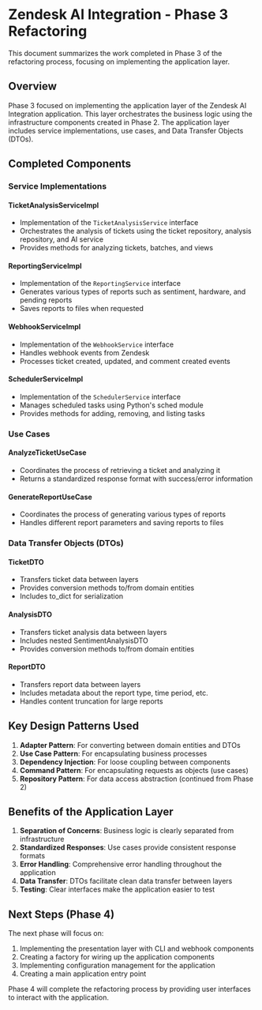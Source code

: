 # Zendesk AI Integration - Phase 3 Refactoring

This document summarizes the work completed in Phase 3 of the refactoring process, focusing on implementing the application layer.

## Overview

Phase 3 focused on implementing the application layer of the Zendesk AI Integration application. This layer orchestrates the business logic using the infrastructure components created in Phase 2. The application layer includes service implementations, use cases, and Data Transfer Objects (DTOs).

## Completed Components

### Service Implementations

#### TicketAnalysisServiceImpl
- Implementation of the `TicketAnalysisService` interface
- Orchestrates the analysis of tickets using the ticket repository, analysis repository, and AI service
- Provides methods for analyzing tickets, batches, and views

#### ReportingServiceImpl
- Implementation of the `ReportingService` interface
- Generates various types of reports such as sentiment, hardware, and pending reports
- Saves reports to files when requested

#### WebhookServiceImpl
- Implementation of the `WebhookService` interface
- Handles webhook events from Zendesk
- Processes ticket created, updated, and comment created events

#### SchedulerServiceImpl
- Implementation of the `SchedulerService` interface
- Manages scheduled tasks using Python's sched module
- Provides methods for adding, removing, and listing tasks

### Use Cases

#### AnalyzeTicketUseCase
- Coordinates the process of retrieving a ticket and analyzing it
- Returns a standardized response format with success/error information

#### GenerateReportUseCase
- Coordinates the process of generating various types of reports
- Handles different report parameters and saving reports to files

### Data Transfer Objects (DTOs)

#### TicketDTO
- Transfers ticket data between layers
- Provides conversion methods to/from domain entities
- Includes to_dict for serialization

#### AnalysisDTO
- Transfers ticket analysis data between layers
- Includes nested SentimentAnalysisDTO
- Provides conversion methods to/from domain entities

#### ReportDTO
- Transfers report data between layers
- Includes metadata about the report type, time period, etc.
- Handles content truncation for large reports

## Key Design Patterns Used

1. **Adapter Pattern**: For converting between domain entities and DTOs
2. **Use Case Pattern**: For encapsulating business processes
3. **Dependency Injection**: For loose coupling between components
4. **Command Pattern**: For encapsulating requests as objects (use cases)
5. **Repository Pattern**: For data access abstraction (continued from Phase 2)

## Benefits of the Application Layer

1. **Separation of Concerns**: Business logic is clearly separated from infrastructure
2. **Standardized Responses**: Use cases provide consistent response formats
3. **Error Handling**: Comprehensive error handling throughout the application
4. **Data Transfer**: DTOs facilitate clean data transfer between layers
5. **Testing**: Clear interfaces make the application easier to test

## Next Steps (Phase 4)

The next phase will focus on:

1. Implementing the presentation layer with CLI and webhook components
2. Creating a factory for wiring up the application components
3. Implementing configuration management for the application
4. Creating a main application entry point

Phase 4 will complete the refactoring process by providing user interfaces to interact with the application.
